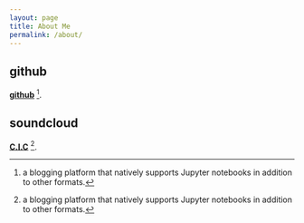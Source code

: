 ```yaml
---
layout: page
title: About Me
permalink: /about/
---
```

## github
**[github](https://github.com/gangcheol/)** [^1].

## soundcloud
**[C.I.C](https://soundcloud.com/qfmtzwxyygft/sets/cic-2nd-mixtape-outro)** [^1].



[^1]:a blogging platform that natively supports Jupyter notebooks in addition to other formats.
